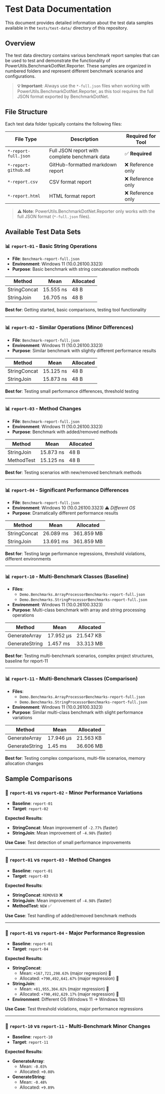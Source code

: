 # Test Data Documentation

This document provides detailed information about the test data samples available in the `tests/test-data/` directory of this repository.



## Overview

The test data directory contains various benchmark report samples that can be used to test and demonstrate the functionality of PowerUtils.BenchmarkDotNet.Reporter. These samples are organized in numbered folders and represent different benchmark scenarios and configurations.

> **💡 Important**: Always use the `*-full.json` files when working with PowerUtils.BenchmarkDotNet.Reporter, as this tool requires the full JSON format exported by BenchmarkDotNet.



## File Structure

Each test data folder typically contains the following files:

| File Type | Description | Required for Tool |
|-----------|-------------|-------------------|
| `*-report-full.json` | Full JSON report with complete benchmark data | ✅ **Required** |
| `*-report-github.md` | GitHub-formatted markdown report | ❌ Reference only |
| `*-report.csv` | CSV format report | ❌ Reference only |
| `*-report.html` | HTML format report | ❌ Reference only |

> **⚠️ Note**: PowerUtils.BenchmarkDotNet.Reporter only works with the full JSON format (`*-full.json` files).



## Available Test Data Sets

### 📊 `report-01` - Basic String Operations
- **File**: `Benchmark-report-full.json`
- **Environment**: Windows 11 (10.0.26100.3323)
- **Purpose**: Basic benchmark with string concatenation methods

| Method       | Mean      | Allocated |
|--------------|-----------|-----------|
| StringConcat | 15.555 ns | 48 B      |
| StringJoin   | 16.705 ns | 48 B      |

**Best for**: Getting started, basic comparisons, testing tool functionality

---

### 📊 `report-02` - Similar Operations (Minor Differences)
- **File**: `Benchmark-report-full.json`
- **Environment**: Windows 11 (10.0.26100.3323)
- **Purpose**: Similar benchmark with slightly different performance results

| Method       | Mean      | Allocated |
|--------------|-----------|-----------|
| StringConcat | 15.125 ns | 48 B      |
| StringJoin   | 15.873 ns | 48 B      |

**Best for**: Testing small performance differences, threshold testing

---

### 📊 `report-03` - Method Changes
- **File**: `Benchmark-report-full.json`
- **Environment**: Windows 11 (10.0.26100.3323)
- **Purpose**: Benchmark with added/removed methods

| Method       | Mean      | Allocated |
|--------------|-----------|-----------|
| StringJoin   | 15.873 ns | 48 B      |
| MethodTest   | 15.125 ns | 48 B      |

**Best for**: Testing scenarios with new/removed benchmark methods

---

### 📊 `report-04` - Significant Performance Differences
- **File**: `Benchmark-report-full.json`
- **Environment**: Windows 10 (10.0.26100.3323) ⚠️ *Different OS*
- **Purpose**: Dramatically different performance results

| Method       | Mean      | Allocated  |
|--------------|-----------|------------|
| StringConcat | 26.089 ms | 361.859 MB |
| StringJoin   | 13.691 ms | 361.859 MB |

**Best for**: Testing large performance regressions, threshold violations, different environments

---

### 📊 `report-10` - Multi-Benchmark Classes (Baseline)
- **Files**:
  - `Demo.Benchmarks.ArrayProcessorBenchmarks-report-full.json`
  - `Demo.Benchmarks.StringProcessorBenchmarks-report-full.json`
- **Environment**: Windows 11 (10.0.26100.3323)
- **Purpose**: Multi-class benchmark with array and string processing operations

| Method         | Mean      | Allocated |
|----------------|-----------|-----------|
| GenerateArray  | 17.952 μs | 21.547 KB |
| GenerateString | 1.457 ms  | 33.313 MB |

**Best for**: Testing multi-benchmark scenarios, complex project structures, baseline for report-11

---

### 📊 `report-11` - Multi-Benchmark Classes (Comparison)
- **Files**:
  - `Demo.Benchmarks.ArrayProcessorBenchmarks-report-full.json`
  - `Demo.Benchmarks.StringProcessorBenchmarks-report-full.json`
- **Environment**: Windows 11 (10.0.26100.3323)
- **Purpose**: Similar multi-class benchmark with slight performance variations

| Method         | Mean      | Allocated |
|----------------|-----------|-----------|
| GenerateArray  | 17.946 μs | 21.563 KB |
| GenerateString | 1.45 ms   | 36.606 MB |

**Best for**: Testing complex comparisons, multi-file scenarios, memory allocation changes



## Sample Comparisons

### 🔄 `report-01` vs `report-02` - Minor Performance Variations
- **Baseline**: `report-01`
- **Target**: `report-02`

**Expected Results**:
- **StringConcat**: Mean improvement of `-2.77%` (faster)
- **StringJoin**: Mean improvement of `-4.98%` (faster)

**Use Case**: Test detection of small performance improvements

---

### 🔄 `report-01` vs `report-03` - Method Changes
- **Baseline**: `report-01`
- **Target**: `report-03`

**Expected Results**:
- **StringConcat**: `REMOVED` ❌
- **StringJoin**: Mean improvement of `-4.98%` (faster)
- **MethodTest**: `NEW` ✅

**Use Case**: Test handling of added/removed benchmark methods

---

### 🔄 `report-01` vs `report-04` - Major Performance Regression
- **Baseline**: `report-01`
- **Target**: `report-04`

**Expected Results**:
- **StringConcat**:
  - Mean: `+167,721,298.63%` (major regression) 🚨
  - Allocated: `+790,492,641.67%` (major regression) 🚨
- **StringJoin**:
  - Mean: `+81,955,304.02%` (major regression) 🚨
  - Allocated: `+790,492,629.17%` (major regression) 🚨
- **Environment**: Different OS (Windows 11 → Windows 10)

**Use Case**: Test threshold violations, major performance regressions

---

### 🔄 `report-10` vs `report-11` - Multi-Benchmark Minor Changes
- **Baseline**: `report-10`
- **Target**: `report-11`

**Expected Results**:
- **GenerateArray**:
  - Mean: `-0.03%`
  - Allocated: `+0.08%`
- **GenerateString**:
  - Mean: `-0.48%`
  - Allocated: `+9.89%`
